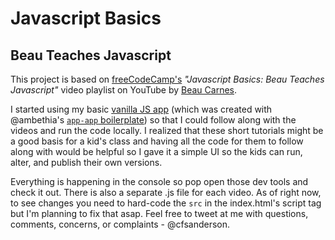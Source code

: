 # Javascript Basics
## Beau Teaches Javascript

This project is based on [freeCodeCamp's](https://www.freecodecamp.org/) _*"Javascript Basics: Beau Teaches Javascript"*_ video playlist on YouTube by [Beau Carnes](http://carnes.cc/).  

I started using my basic [vanilla JS app](https://github.com/cfsanderson/vanilla-js-boilerplate) (which was created with @ambethia's [`app-app` boilerplate](https://github.com/tiy-tpa-fee/app-app)) so that I could follow along with the videos and run the code locally. I realized that these short tutorials might be a good basis for a kid's class and having all the code for them to follow along with would be helpful so I gave it a simple UI so the kids can run, alter, and publish their own versions.  

Everything is happening in the console so pop open those dev tools and check it out. There is also a separate .js file for each video. As of right now, to see changes you need to hard-code the `src` in the index.html's script tag but I'm planning to fix that asap. Feel free to tweet at me with questions, comments, concerns, or complaints - @cfsanderson.
